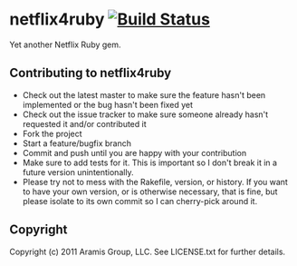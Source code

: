 # netflix4ruby [![Build Status](https://secure.travis-ci.org/aramis/netflix4ruby.png)](http://travis-ci.org/aramis/netflix4ruby)

Yet another Netflix Ruby gem.

## Contributing to netflix4ruby
 
* Check out the latest master to make sure the feature hasn't been implemented or the bug hasn't been fixed yet
* Check out the issue tracker to make sure someone already hasn't requested it and/or contributed it
* Fork the project
* Start a feature/bugfix branch
* Commit and push until you are happy with your contribution
* Make sure to add tests for it. This is important so I don't break it in a future version unintentionally.
* Please try not to mess with the Rakefile, version, or history. If you want to have your own version, or is otherwise necessary, that is fine, but please isolate to its own commit so I can cherry-pick around it.

## Copyright

Copyright (c) 2011 Aramis Group, LLC. See LICENSE.txt for further details.

